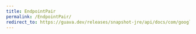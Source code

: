 ```yaml
---
title: EndpointPair
permalink: /EndpointPair/
redirect_to: https://guava.dev/releases/snapshot-jre/api/docs/com/google/common/graph/EndpointPair.html
---
```

